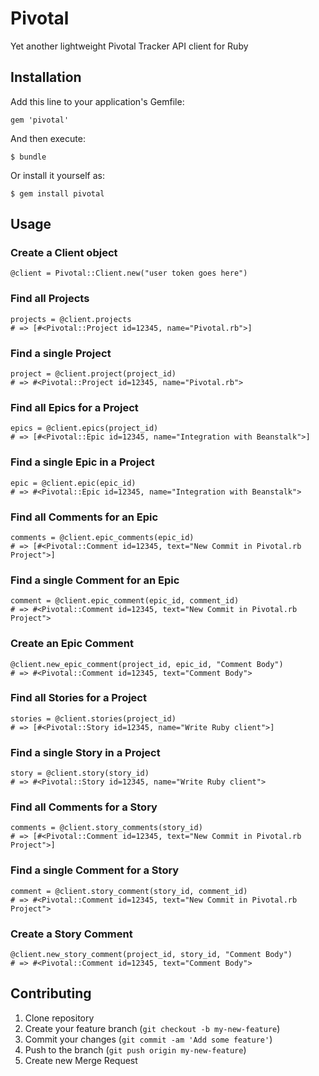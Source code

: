 # Pivotal

Yet another lightweight Pivotal Tracker API client for Ruby

## Installation

Add this line to your application's Gemfile:

    gem 'pivotal'

And then execute:

    $ bundle

Or install it yourself as:

    $ gem install pivotal

## Usage

### Create a Client object

    @client = Pivotal::Client.new("user token goes here")

### Find all Projects

	projects = @client.projects
	# => [#<Pivotal::Project id=12345, name="Pivotal.rb">]

### Find a single Project

	project = @client.project(project_id)
	# => #<Pivotal::Project id=12345, name="Pivotal.rb">

### Find all Epics for a Project

	epics = @client.epics(project_id)
	# => [#<Pivotal::Epic id=12345, name="Integration with Beanstalk">]

### Find a single Epic in a Project

	epic = @client.epic(epic_id)
	# => #<Pivotal::Epic id=12345, name="Integration with Beanstalk">

### Find all Comments for an Epic

	comments = @client.epic_comments(epic_id)
	# => [#<Pivotal::Comment id=12345, text="New Commit in Pivotal.rb Project">]

### Find a single Comment for an Epic

	comment = @client.epic_comment(epic_id, comment_id)
	# => #<Pivotal::Comment id=12345, text="New Commit in Pivotal.rb Project">

### Create an Epic Comment

	@client.new_epic_comment(project_id, epic_id, "Comment Body")
	# => #<Pivotal::Comment id=12345, text="Comment Body">

### Find all Stories for a Project

	stories = @client.stories(project_id)
	# => [#<Pivotal::Story id=12345, name="Write Ruby client">]

### Find a single Story in a Project

	story = @client.story(story_id)
	# => #<Pivotal::Story id=12345, name="Write Ruby client">

### Find all Comments for a Story

	comments = @client.story_comments(story_id)
	# => [#<Pivotal::Comment id=12345, text="New Commit in Pivotal.rb Project">]

### Find a single Comment for a Story

	comment = @client.story_comment(story_id, comment_id)
	# => #<Pivotal::Comment id=12345, text="New Commit in Pivotal.rb Project">

### Create a Story Comment

	@client.new_story_comment(project_id, story_id, "Comment Body")
	# => #<Pivotal::Comment id=12345, text="Comment Body">


## Contributing

1. Clone repository
2. Create your feature branch (`git checkout -b my-new-feature`)
3. Commit your changes (`git commit -am 'Add some feature'`)
4. Push to the branch (`git push origin my-new-feature`)
5. Create new Merge Request
